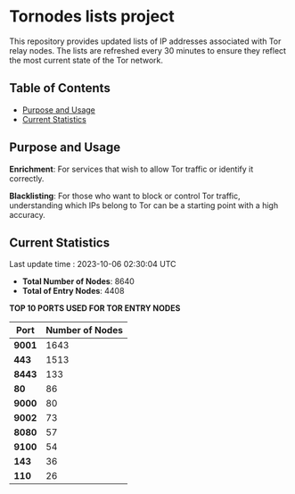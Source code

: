 # Tornodes lists project

This repository provides updated lists of IP addresses associated with Tor relay nodes. The lists are refreshed every 30 minutes to ensure they reflect the most current state of the Tor network.

## Table of Contents

- [Purpose and Usage](#purpose-and-usage)
- [Current Statistics](#current-statistics)


## Purpose and Usage

**Enrichment**: For services that wish to allow Tor traffic or identify it correctly.

**Blacklisting**: For those who want to block or control Tor traffic, understanding which IPs belong to Tor can be a starting point with a high accuracy.

## Current Statistics

Last update time : 2023-10-06 02:30:04 UTC

- **Total Number of Nodes**: 8640
- **Total of Entry Nodes**: 4408

**TOP 10 PORTS USED FOR TOR ENTRY NODES**

| **Port** | **Number of Nodes** |
|------|-----------------|
| **9001**   | 1643  |
| **443**   | 1513  |
| **8443**   | 133  |
| **80**   | 86  |
| **9000**   | 80  |
| **9002**   | 73  |
| **8080**   | 57  |
| **9100**   | 54  |
| **143**   | 36  |
| **110**   | 26  |

